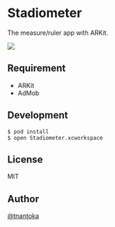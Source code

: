 # Stadiometer

The measure/ruler app with ARKit.

![](/screenshot.png)

## Requirement

- ARKit
- AdMob

## Development

```
$ pod install
$ open Stadiometer.xcworkspace
```

## License

MIT

## Author

[@tnantoka](https://twitter.com/tnantoka)

